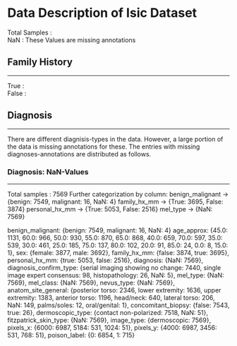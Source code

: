 # Data Description of Isic Dataset

Total Samples :   
NaN : These Values are missing annotations

## Family History
---
True    :   
False   :   

## Diagnosis
---
There are different diagnisis-types in the data. However, a large portion of the data is missing annotations for these.
The entries with missing diagnoses-annotations are distributed as follows.
### Diagnosis: NaN-Values
---
Total samples   :   7569
Further categorization by column:
benign_malignant    -> {benign: 7549, malignant: 16, NaN: 4}
family_hx_mm        -> {True: 3695, False: 3874}
personal_hx_mm      -> {True: 5053, False: 2516}
mel_type            -> {NaN: 7569}

benign_malignant: {benign: 7549, malignant: 16, NaN: 4}
age_approx: {45.0: 1131, 60.0: 966, 50.0: 930, 55.0: 870, 65.0: 868, 40.0: 659, 70.0: 597, 35.0: 539, 30.0: 461, 25.0: 185, 75.0: 137, 80.0: 102, 20.0: 91, 85.0: 24, 0.0: 8, 15.0: 1}, 
sex: {female: 3877, male: 3692},
family_hx_mm: {false: 3874, true: 3695},
personal_hx_mm: {true: 5053, false: 2516},
diagnosis: {NaN: 7569},
diagnosis_confirm_type: {serial imaging showing no change: 7440, single image expert consensus: 98, histopathology: 26, NaN: 5},
mel_type: {NaN: 7569},
mel_class: {NaN: 7569},
nevus_type: {NaN: 7569},
anatom_site_general: {posterior torso: 2346, lower extremity: 1636, upper extremity: 1383, anterior torso: 1196, head/neck: 640, lateral torso: 206, NaN: 149, palms/soles: 12, oral/genital: 1},
concomitant_biopsy: {false: 7543, true: 26},
dermoscopic_type: {contact non-polarized: 7518, NaN: 51},
fitzpatrick_skin_type: {NaN: 7569},
image_type: {dermoscopic: 7569},
pixels_x: {6000: 6987, 5184: 531, 1024: 51},
pixels_y: {4000: 6987, 3456: 531, 768: 51},
poison_label: {0: 6854, 1: 715}